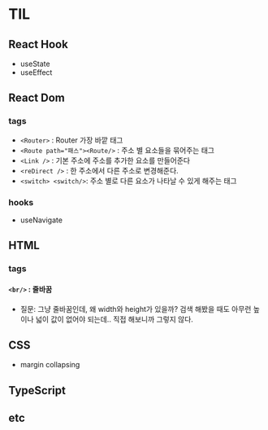 # TIL

## React Hook
- useState
- useEffect

## React Dom
### tags
- ```<Router>``` : Router 가장 바깥 태그
- ```<Route path="패스"><Route/>``` : 주소 별 요소들을 묶어주는 태그
- ```<Link />``` : 기본 주소에 주소를 추가한 <a> 요소를 만들어준다
- ```<reDirect />``` : 한 주소에서 다른 주소로 변경해준다.
- ```<switch> <switch/>```: 주소 별로 다른 요소가 나타날 수 있게 해주는 태그
### hooks
- useNavigate

## HTML
### tags
#### ```<br/>``` : 줄바꿈
  - 질문: 그냥 줄바꿈인데, 왜 width와 height가 있을까? 검색 해봤을 때도 아무런 높이나 넓이 값이 없어야 되는데.. 직접 해보니까 그렇지 않다.

## CSS
- margin collapsing
  
## TypeScript

## etc
